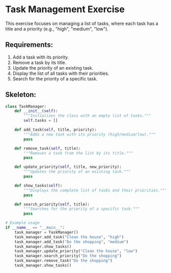 # Task Management Exercise

This exercise focuses on managing a list of tasks, where each task has a title and a priority (e.g., "high", "medium", "low").

## Requirements:

1. Add a task with its priority.
2. Remove a task by its title.
3. Update the priority of an existing task.
4. Display the list of all tasks with their priorities.
5. Search for the priority of a specific task.

## Skeleton:
```python
class TaskManager:
    def __init__(self):
        """Initializes the class with an empty list of tasks."""
        self.tasks = []

    def add_task(self, title, priority):
        """Adds a new task with its priority (high/medium/low)."""
        pass

    def remove_task(self, title):
        """Removes a task from the list by its title."""
        pass

    def update_priority(self, title, new_priority):
        """Updates the priority of an existing task."""
        pass

    def show_tasks(self):
        """Displays the complete list of tasks and their priorities."""
        pass

    def search_priority(self, title):
        """Searches for the priority of a specific task."""
        pass

# Example usage
if __name__ == "__main__":
    task_manager = TaskManager()
    task_manager.add_task("Clean the house", "high")
    task_manager.add_task("Do the shopping", "medium")
    task_manager.show_tasks()
    task_manager.update_priority("Clean the house", "low")
    task_manager.search_priority("Do the shopping")
    task_manager.remove_task("Do the shopping")
    task_manager.show_tasks()
```
